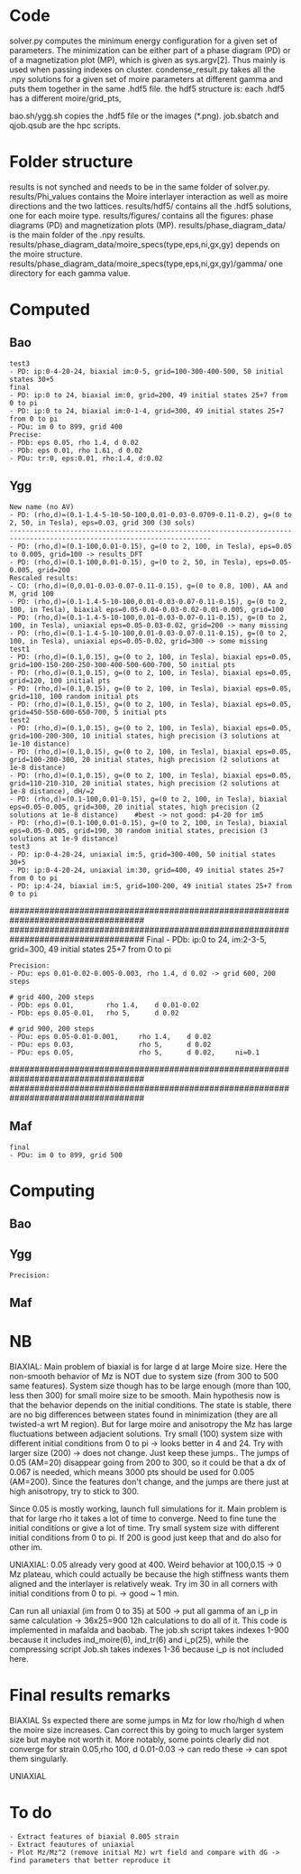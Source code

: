 # Code 
solver.py computes the minimum energy configuration for a given set of parameters. The minimization can be either part of a phase
    diagram (PD) or of a magnetization plot (MP), which is given as sys.argv[2]. Thus mainly is used when passing indexes on cluster.
condense_result.py takes all the .npy solutions for a given set of moire parameters at different gamma and puts them together in the same .hdf5 file.
the hdf5 structure is: each .hdf5 has a different moire/grid_pts, 

bao.sh/ygg.sh copies the .hdf5 file or the images (\*.png).
job.sbatch and qjob.qsub are the hpc scripts.

# Folder structure
results is not synched and needs to be in the same folder of solver.py.
results/Phi_values contains the Moire interlayer interaction as well as moire directions and the two lattices.
results/hdf5/ contains all the .hdf5 solutions, one for each moire type.
results/figures/ contains all the figures: phase diagrams (PD) and magnetization plots (MP).
results/phase_diagram_data/ is the main folder of the .npy results.
results/phase_diagram_data/moire_specs(type,eps,ni,gx,gy) depends on the moire structure.
results/phase_diagram_data/moire_specs(type,eps,ni,gx,gy)/gamma/ one directory for each gamma value.

# Computed 
## Bao
    test3
    - PD: ip:0-4-20-24, biaxial im:0-5, grid=100-300-400-500, 50 initial states 30+5
    final
    - PD: ip:0 to 24, biaxial im:0, grid=200, 49 initial states 25+7 from 0 to pi
    - PD: ip:0 to 24, biaxial im:0-1-4, grid=300, 49 initial states 25+7 from 0 to pi
    - PDu: im 0 to 899, grid 400
    Precise:
    - PDb: eps 0.05, rho 1.4, d 0.02
    - PDb: eps 0.01, rho 1.61, d 0.02
    - PDu: tr:0, eps:0.01, rho:1.4, d:0.02
## Ygg
    New name (no AV)
    - PD: (rho,d)=(0.1-1.4-5-10-50-100,0.01-0.03-0.0709-0.11-0.2), g=(0 to 2, 50, in Tesla), eps=0.03, grid 300 (30 sols)
    ------------------------------------------------------------------------------------------------------------------------
    - PD: (rho,d)=(0.1-100,0.01-0.15), g=(0 to 2, 100, in Tesla), eps=0.05 to 0.005, grid=100 -> results_DFT
    - PD: (rho,d)=(0.1-100,0.01-0.15), g=(0 to 2, 50, in Tesla), eps=0.05-0.005, grid=200
    Rescaled results:
    - CO: (rho,d)=(0,0.01-0.03-0.07-0.11-0.15), g=(0 to 0.8, 100), AA and M, grid 100
    - PD: (rho,d)=(0.1-1.4-5-10-100,0.01-0.03-0.07-0.11-0.15), g=(0 to 2, 100, in Tesla), biaxial eps=0.05-0.04-0.03-0.02-0.01-0.005, grid=100
    - PD: (rho,d)=(0.1-1.4-5-10-100,0.01-0.03-0.07-0.11-0.15), g=(0 to 2, 100, in Tesla), uniaxial eps=0.05-0.03-0.02, grid=200 -> many missing
    - PD: (rho,d)=(0.1-1.4-5-10-100,0.01-0.03-0.07-0.11-0.15), g=(0 to 2, 100, in Tesla), uniaxial eps=0.05-0.02, grid=300 -> some missing
    test1
    - PD: (rho,d)=(0.1,0.15), g=(0 to 2, 100, in Tesla), biaxial eps=0.05, grid=100-150-200-250-300-400-500-600-700, 50 initial pts
    - PD: (rho,d)=(0.1,0.15), g=(0 to 2, 100, in Tesla), biaxial eps=0.05, grid=120, 100 initial pts
    - PD: (rho,d)=(0.1,0.15), g=(0 to 2, 100, in Tesla), biaxial eps=0.05, grid=110, 100 random initial pts
    - PD: (rho,d)=(0.1,0.15), g=(0 to 2, 100, in Tesla), biaxial eps=0.05, grid=450-550-600-650-700, 5 initial pts
    test2
    - PD: (rho,d)=(0.1,0.15), g=(0 to 2, 100, in Tesla), biaxial eps=0.05, grid=100-200-300, 10 initial states, high precision (3 solutions at 1e-10 distance)
    - PD: (rho,d)=(0.1,0.15), g=(0 to 2, 100, in Tesla), biaxial eps=0.05, grid=100-200-300, 20 initial states, high precision (2 solutions at 1e-8 distance)
    - PD: (rho,d)=(0.1,0.15), g=(0 to 2, 100, in Tesla), biaxial eps=0.05, grid=110-210-310, 20 initial states, high precision (2 solutions at 1e-8 distance), dH/=2
    - PD: (rho,d)=(0.1-100,0.01-0.15), g=(0 to 2, 100, in Tesla), biaxial eps=0.05-0.005, grid=300, 20 initial states, high precision (2 solutions at 1e-8 distance)    #best -> not good: p4-20 for im5
    - PD: (rho,d)=(0.1-100,0.01-0.15), g=(0 to 2, 100, in Tesla), biaxial eps=0.05-0.005, grid=190, 30 random initial states, precision (3 solutions at 1e-9 distance)
    test3
    - PD: ip:0-4-20-24, uniaxial im:5, grid=300-400, 50 initial states 30+5
    - PD: ip:0-4-20-24, uniaxial im:30, grid=400, 49 initial states 25+7 from 0 to pi
    - PD: ip:4-24, biaxial im:5, grid=100-200, 49 initial states 25+7 from 0 to pi
###################################################################################
###################################################################################
    Final
    - PDb: ip:0 to 24, im:2-3-5, grid=300, 49 initial states 25+7 from 0 to pi

    Precision:
    - PDu: eps 0.01-0.02-0.005-0.003, rho 1.4, d 0.02 -> grid 600, 200 steps

    # grid 400, 200 steps
    - PDb: eps 0.01,        rho 1.4,    d 0.01-0.02
    - PDb: eps 0.05-0.01,   rho 5,      d 0.02

    # grid 900, 200 steps
    - PDu: eps 0.05-0.01-0.001,     rho 1.4,    d 0.02
    - PDu: eps 0.03,                rho 5,      d 0.02
    - PDu: eps 0.05,                rho 5,      d 0.02,     ni=0.1
###################################################################################
###################################################################################
## Maf
    final
    - PDu: im 0 to 899, grid 500

# Computing
## Bao
## Ygg
    Precision:
## Maf

# NB
BIAXIAL:
Main problem of biaxial is for large d at large Moire size. Here the non-smooth behavior of Mz is NOT due to system size (from 300 to 500 same features).
System size though has to be large enough (more than 100, less then 300) for small moire size to be smooth.
Main hypothesis now is that the behavior depends on the initial conditions. The state is stable, there are no big differences between states found in minimization
(they are all twisted-a wrt M region). But for large moire and anisotropy the Mz has large fluctuations between adjacient solutions.
Try small (100) system size with different initial conditions from 0 to pi -> looks better in 4 and 24. Try with larger size (200) -> does not change.
Just keep these jumps.. The jumps of 0.05 (AM=20) disappear going from 200 to 300, so it could be that a dx of 0.067 is needed, which means 3000 pts should
be used for 0.005 (AM=200). Since the features don't change, and the jumps are there just at high anisotropy, try to stick to 300.

Since 0.05 is mostly working, launch full simulations for it. Main problem is that for large rho it takes a lot of time to converge.
Need to fine tune the initial conditions or give a lot of time.
Try small system size with different initial conditions from 0 to pi. If 200 is good just keep that and do also for other im.

UNIAXIAL:
0.05 already very good at 400. Weird behavior at 100,0.15 -> 0 Mz plateau, which could actually be because the high stiffness wants them aligned and the interlayer
is relatively weak. 
Try im 30 in all corners with initial conditions from 0 to pi. -> good ~ 1 min.

Can run all uniaxial (im from 0 to 35) at 500 -> put all gamma of an i_p in same calculation -> 36x25=900 12h calculations to do all of it.
This code is implemented in mafalda and baobab. The job.sh script takes indexes 1-900 because it includes ind_moire(6), ind_tr(6) and i_p(25), while the compressing script
Job.sh takes indexes 1-36 because i_p is not included here.

# Final results remarks
BIAXIAL
Ss expected there are some jumps in Mz for low rho/high d when the moire size increases. Can correct this by going to much larger system size but maybe not worth it.
More notably, some points clearly did not converge for strain 0.05,rho 100, d 0.01-0.03 -> can redo these -> can spot them singularly.

UNIAXIAL
# To do
    - Extract features of biaxial 0.005 strain
    - Extract feautures of uniaxial
    - Plot Mz/Mz^2 (remove initial Mz) wrt field and compare with dG -> find parameters that better reproduce it


